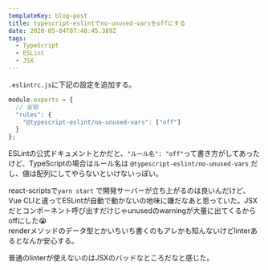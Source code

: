 ```yaml
---
templateKey: blog-post
title: typescript-eslintでno-unused-varsをoffにする
date: 2020-05-04T07:48:45.389Z
tags:
  - TypeScript
  - ESLint
  - JSX
---
```

`.eslintrc.js`に下記の設定を追加する。

```javascript
module.exports = {
  // 省略
  "rules": {
    "@typescript-eslint/no-unused-vars": ["off"]
  }
};
```

ESLintの公式ドキュメントとかだと、`"ルール名": "off"`って書き方がしてあったけど、TypeScriptの場合はルール名は `@typescript-eslint/no-unused-vars` だし、値は配列にしてやらないといけないっぽい。

react-scriptsで`yarn start` で開発サーバーが立ち上がるのは良いんだけど、Vue CLIと違ってESLintが自動で動かないの地味に嫌だなあと思っていた。JSXだとコンポーネント呼び出すだけじゃunusedのwarningが大量に出てくるからoffにした😭  
renderメソッドのデータ型とかいちいち書くのもアレかも知んないけどlinterあるとなんか安心する。

普通のlinterが使えないのはJSXのバッドなところだなと感じた。